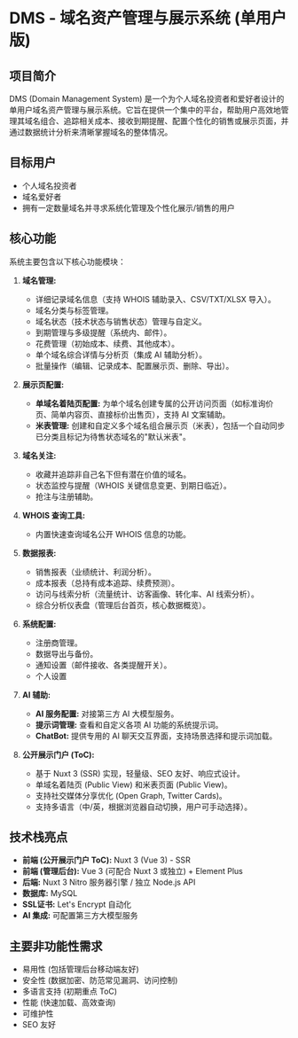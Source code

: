 # DMS - 域名资产管理与展示系统 (单用户版)

## 项目简介

DMS (Domain Management System) 是一个为个人域名投资者和爱好者设计的单用户域名资产管理与展示系统。它旨在提供一个集中的平台，帮助用户高效地管理其域名组合、追踪相关成本、接收到期提醒、配置个性化的销售或展示页面，并通过数据统计分析来清晰掌握域名的整体情况。

## 目标用户

- 个人域名投资者
- 域名爱好者
- 拥有一定数量域名并寻求系统化管理及个性化展示/销售的用户

## 核心功能

系统主要包含以下核心功能模块：

1. **域名管理:**
    - 详细记录域名信息（支持 WHOIS 辅助录入、CSV/TXT/XLSX 导入）。
    - 域名分类与标签管理。
    - 域名状态（技术状态与销售状态）管理与自定义。
    - 到期管理与多级提醒（系统内、邮件）。
    - 花费管理（初始成本、续费、其他成本）。
    - 单个域名综合详情与分析页（集成 AI 辅助分析）。
    - 批量操作（编辑、记录成本、配置展示页、删除、导出）。

2. **展示页配置:**
    - **单域名着陆页配置:** 为单个域名创建专属的公开访问页面（如标准询价页、简单内容页、直接标价出售页），支持 AI 文案辅助。
    - **米表管理:** 创建和自定义多个域名组合展示页（米表），包括一个自动同步已分类且标记为待售状态域名的"默认米表"。

3. **域名关注:**
    - 收藏并追踪非自己名下但有潜在价值的域名。
    - 状态监控与提醒（WHOIS 关键信息变更、到期日临近）。
    - 抢注与注册辅助。

4. **WHOIS 查询工具:**
    - 内置快速查询域名公开 WHOIS 信息的功能。

5. **数据报表:**
    - 销售报表（业绩统计、利润分析）。
    - 成本报表（总持有成本追踪、续费预测）。
    - 访问与线索分析（流量统计、访客画像、转化率、AI 线索分析）。
    - 综合分析仪表盘（管理后台首页，核心数据概览）。

6. **系统配置:**
    - 注册商管理。
    - 数据导出与备份。
    - 通知设置（邮件接收、各类提醒开关）。
    - 个人设置

7. **AI 辅助:**
    - **AI 服务配置:** 对接第三方 AI 大模型服务。
    - **提示词管理:** 查看和自定义各项 AI 功能的系统提示词。
    - **ChatBot:** 提供专用的 AI 聊天交互界面，支持场景选择和提示词加载。

8. **公开展示门户 (ToC):**
    - 基于 Nuxt 3 (SSR) 实现，轻量级、SEO 友好、响应式设计。
    - 单域名着陆页 (Public View) 和米表页面 (Public View)。
    - 支持社交媒体分享优化 (Open Graph, Twitter Cards)。
    - 支持多语言（中/英，根据浏览器自动切换，用户可手动选择）。

## 技术栈亮点

- **前端 (公开展示门户 ToC):** Nuxt 3 (Vue 3) - SSR
- **前端 (管理后台):** Vue 3 (可配合 Nuxt 3 或独立) + Element Plus
- **后端:** Nuxt 3 Nitro 服务器引擎 / 独立 Node.js API
- **数据库:** MySQL
- **SSL证书:** Let's Encrypt 自动化
- **AI 集成:** 可配置第三方大模型服务

## 主要非功能性需求

- 易用性 (包括管理后台移动端友好)
- 安全性 (数据加密、防范常见漏洞、访问控制)
- 多语言支持 (初期重点 ToC)
- 性能 (快速加载、高效查询)
- 可维护性
- SEO 友好
